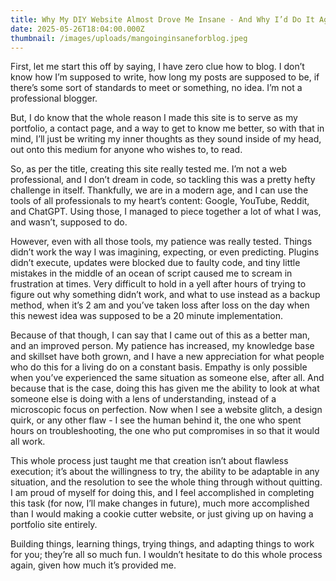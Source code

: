 ```yaml
---
title: Why My DIY Website Almost Drove Me Insane - And Why I’d Do It Again
date: 2025-05-26T18:04:00.000Z
thumbnail: /images/uploads/mangoinginsaneforblog.jpeg
---
```

F﻿irst, let me start this off by saying, I have zero clue how to blog. I don’t know how I’m supposed to write, how long my posts are supposed to be, if there’s some sort of standards to meet or something, no idea. I’m not a professional blogger.

B﻿ut, I do know that the whole reason I made this site is to serve as my portfolio, a contact page, and a way to get to know me better, so with that in mind, I’ll just be writing my inner thoughts as they sound inside of my head, out onto this medium for anyone who wishes to, to read.

S﻿o, as per the title, creating this site really tested me. I’m not a web professional, and I don’t dream in code, so tackling this was a pretty hefty challenge in itself. Thankfully, we are in a modern age, and I can use the tools of all professionals to my heart’s content: Google, YouTube, Reddit, and ChatGPT. Using those, I managed to piece together a lot of what I was, and wasn’t, supposed to do.

H﻿owever, even with all those tools, my patience was really tested. Things didn’t work the way I was imagining, expecting, or even predicting. Plugins didn’t execute, updates were blocked due to faulty code, and tiny little mistakes in the middle of an ocean of script caused me to scream in frustration at times. Very difficult to hold in a yell after hours of trying to figure out why something didn’t work, and what to use instead as a backup method, when it’s 2 am and you’ve taken loss after loss on the day when this newest idea was supposed to be a 20 minute implementation.

B﻿ecause of that though, I can say that I came out of this as a better man, and an improved person. My patience has increased, my knowledge base and skillset have both grown, and I have a new appreciation for what people who do this for a living do on a constant basis. Empathy is only possible when you’ve experienced the same situation as someone else, after all. And because that is the case, doing this has given me the ability to look at what someone else is doing with a lens of understanding, instead of a microscopic focus on perfection. Now when I see a website glitch, a design quirk, or any other flaw - I see the human behind it, the one who spent hours on troubleshooting, the one who put compromises in so that it would all work.

T﻿his whole process just taught me that creation isn’t about flawless execution; it’s about the willingness to try, the ability to be adaptable in any situation, and the resolution to see the whole thing through without quitting. I am proud of myself for doing this, and I feel accomplished in completing this task (for now, I’ll make changes in future), much more accomplished than I would making a cookie cutter website, or just giving up on having a portfolio site entirely.

B﻿uilding things, learning things, trying things, and adapting things to work for you; they’re all so much fun. I wouldn’t hesitate to do this whole process again, given how much it’s provided me.
